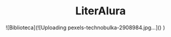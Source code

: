 <h1 align="center"> LiterAlura </h1>
![Biblioteca](![Uploading pexels-technobulka-2908984.jpg…]()
)
